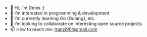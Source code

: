 - 👋 Hi, I’m Denis :)
- 👀 I’m interested in programming & development
- 🌱 I’m currently learning Go (Golang), etc.
- 💞️ I’m looking to collaborate on interesting open source projects
- 📫 How to reach me: tranzi90@gmail.com

<!---
tranzi90/tranzi90 is a ✨ special ✨ repository because its `README.md` (this file) appears on your GitHub profile.
You can click the Preview link to take a look at your changes.
--->
